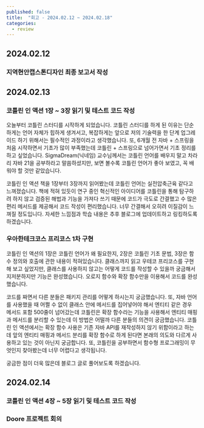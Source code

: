 ```yaml
---
published: false
title:  "회고 - 2024.02.12 ~ 2024.02.18"
categories:
  - review
---
```


## 2024.02.12 

### 지역현안캡스톤디자인 최종 보고서 작성

## 2024.02.13

### 코틀린 인 액션 1장 ~ 3장 읽기 및 테스트 코드 작성

오늘부터 코틀린 스터디를 시작하게 되었습니다. 코틀린 스터디를 하게 된 이유는 단순하게는 언어 자체가 힙하게 생겨서고, 복잡하게는 앞으로 저의 기술력을 한 단계 업그레이드 하기 위해서는 필수적인 과정이라고 생각했습니다. 또, 6개월 전 자바 + 스프링을 처음 시작하면서 기초가 많이 부족했는데 코틀린 + 스프링으로 넘어가면서 기초 정리를 하고 싶었습니다. SigmaDream(닉네임) 교수님께서는 코틀린 언어를 배우지 말고 차라리 자바 21을 공부하라고 말씀하셨지만, 보면 볼수록 코틀린 언어가 좋아 보였고, 꼭 배워야 할 것만 같았습니다.

코틀린 인 액션 책을 1장부터 3장까지 읽어봤는데 코틀린 언어는 실전압축근육 같다고 느껴졌습니다. 책에 적혀 있듯이 연구 중인 혁신적인 아이디어를 코틀린을 통해 탐구하려 하지 않고 검증된 해법과 기능을 가져다 쓰기 때문에 코드가 극도로 간결했고 수 많은 편리 메서드를 제공해서 코드 작성이 편리했습니다. 너무 간결해서 오히려 이질감이 느껴질 정도입니다. 자세한 느낌점과 학습 내용은 추후 블로그에 업데이트하고 링킹하도록 하겠습니다.

### 우아한테크코스 프리코스 1차 구현

코틀린 인 액션의 1장은 코틀린 언어가 왜 필요한지, 2장은 코틀린 기초 문법, 3장은 함수 정의와 호출에 관한 내용이 적혀있습니다. 클래스까지 읽고 우테코 프리코스를 구현해 보고 싶었지만, 클래스를 사용하지 않고는 어떻게 코드를 작성할 수 있을까 궁금해서 지저분하지만 기능은 완성했습니다. 오로지 함수와 확장 함수만을 이용해서 코드를 완성했습니다. 

코드를 짜면서 다른 분들은 패키지 관리를 어떻게 하시는지 궁금했습니다. 또, 자바 언어를 사용했을 때 어쩔 수 없이 클래스 안에 메서드를 집어넣어야 해서 엔티티 같은 경우 메서드 포함 500줄이 넘어갔는데 코틀린은 확장 함수라는 기능을 사용해서 엔티티 매핑과 메서드를 분리할 수 있는데 이 방법은 어떨까 다른 분들의 의견이 궁금했습니다. 코틀린 인 액션에서는 확장 함수 사용은 기존 자바 API를 재작성하지 않기 위함이라고 하는데 앞의 엔티티 매핑과 메서드 분리를 확장 함수로 하게 된다면 본래의 의도와 다르게 사용하고 있는 것이 아닌지 궁금합니다. 또, 코틀린을 공부하면서 함수형 프로그래밍이 무엇인지 찾아봤는데 너무 어렵다고 생각됩니다.

궁금한 점이 더욱 많은데 블로그 글로 풀어보도록 하겠습니다.

## 2024.02.14

### 코틀린 인 액션 4장 ~ 5장 읽기 및 테스트 코드 작성

### Doore 프로젝트 회의
